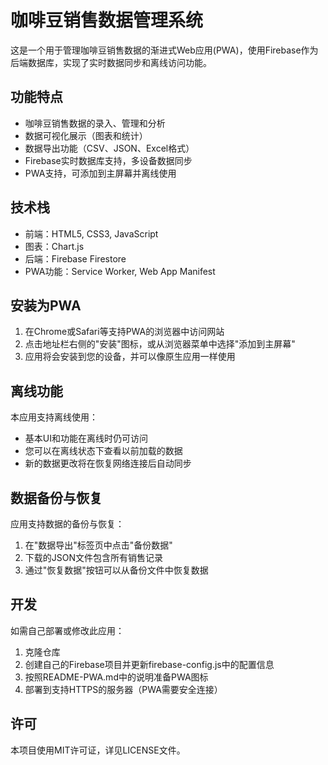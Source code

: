 # 咖啡豆销售数据管理系统

这是一个用于管理咖啡豆销售数据的渐进式Web应用(PWA)，使用Firebase作为后端数据库，实现了实时数据同步和离线访问功能。

## 功能特点

- 咖啡豆销售数据的录入、管理和分析
- 数据可视化展示（图表和统计）
- 数据导出功能（CSV、JSON、Excel格式）
- Firebase实时数据库支持，多设备数据同步
- PWA支持，可添加到主屏幕并离线使用

## 技术栈

- 前端：HTML5, CSS3, JavaScript
- 图表：Chart.js
- 后端：Firebase Firestore
- PWA功能：Service Worker, Web App Manifest

## 安装为PWA

1. 在Chrome或Safari等支持PWA的浏览器中访问网站
2. 点击地址栏右侧的"安装"图标，或从浏览器菜单中选择"添加到主屏幕"
3. 应用将会安装到您的设备，并可以像原生应用一样使用

## 离线功能

本应用支持离线使用：
- 基本UI和功能在离线时仍可访问
- 您可以在离线状态下查看以前加载的数据
- 新的数据更改将在恢复网络连接后自动同步

## 数据备份与恢复

应用支持数据的备份与恢复：
1. 在"数据导出"标签页中点击"备份数据"
2. 下载的JSON文件包含所有销售记录
3. 通过"恢复数据"按钮可以从备份文件中恢复数据

## 开发

如需自己部署或修改此应用：

1. 克隆仓库
2. 创建自己的Firebase项目并更新firebase-config.js中的配置信息
3. 按照README-PWA.md中的说明准备PWA图标
4. 部署到支持HTTPS的服务器（PWA需要安全连接）

## 许可

本项目使用MIT许可证，详见LICENSE文件。 